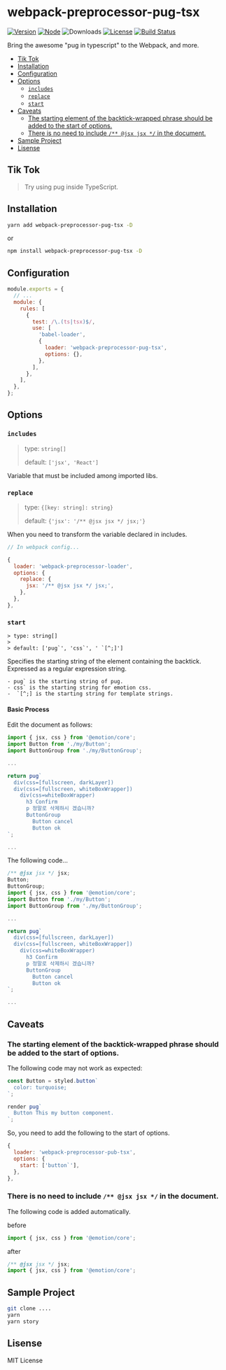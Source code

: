 # webpack-preprocessor-pug-tsx

[![Version][version-badge]][npm]
[![Node][node-badge]][node]
![Downloads][download-badge]
[![License][license-badge]][license]
[![Build Status][travis-badge]][travis]

Bring the awesome "pug in typescript" to the Webpack, and more.

- [Tik Tok](#tik-tok)
- [Installation](#installation)
- [Configuration](#configuration)
- [Options](#options)
  - [`includes`](#includes)
  - [`replace`](#replace)
  - [`start`](#start)
- [Caveats](#caveats)
  - [The starting element of the backtick-wrapped phrase should be added to the start of options.](#the-starting-element-of-the-backtick-wrapped-phrase-should-be-added-to-the-start-of-options)
  - [There is no need to include `/** @jsx jsx */` in the document.](#there-is-no-need-to-include--jsx-jsx--in-the-document)
- [Sample Project](#sample-project)
- [Lisense](#lisense)

## Tik Tok

> Try using pug inside TypeScript.

## Installation

```bash
yarn add webpack-preprocessor-pug-tsx -D
```

or

```bash
npm install webpack-preprocessor-pug-tsx -D
```

## Configuration

```javascript
module.exports = {
  // ...
  module: {
    rules: [
      {
        test: /\.(ts|tsx)$/,
        use: [
          'babel-loader',
          {
            loader: 'webpack-preprocessor-pug-tsx',
            options: {},
          },
        ],
      },
    ],
  },
};
```

## Options

### `includes`

> type: `string[]`
>
> default: `['jsx', 'React']`

Variable that must be included among imported libs.

### `replace`

> type: `{[key: string]: string}`
>
> default: `{'jsx': '/** @jsx jsx */ jsx;'}`

When you need to transform the variable declared in includes.

```javascript
// In webpack config...

{
  loader: 'webpack-preprocessor-loader',
  options: {
    replace: {
      jsx: '/** @jsx jsx */ jsx;',
    },
  },
},
```

### `start`

```
> type: string[]
>
> default: ['pug`', 'css`', ' `[^;]']
```

Specifies the starting string of the element containing the backtick.
Expressed as a regular expression string.

```
- pug` is the starting string of pug.
- css` is the starting string for emotion css.
-  `[^;] is the starting string for template strings.
```

#### Basic Process

Edit the document as follows:

```javascript
import { jsx, css } from '@emotion/core';
import Button from './my/Button';
import ButtonGroup from './my/ButtonGroup';

...

return pug`
  div(css=[fullscreen, darkLayer])
  div(css=[fullscreen, whiteBoxWrapper])
    div(css=whiteBoxWrapper)
      h3 Confirm
      p 정말로 삭제하시 겠습니까?
      ButtonGroup
        Button cancel
        Button ok
`;

...
```

The following code...

```javascript
/** @jsx jsx */ jsx;
Button;
ButtonGroup;
import { jsx, css } from '@emotion/core';
import Button from './my/Button';
import ButtonGroup from './my/ButtonGroup';

...

return pug`
  div(css=[fullscreen, darkLayer])
  div(css=[fullscreen, whiteBoxWrapper])
    div(css=whiteBoxWrapper)
      h3 Confirm
      p 정말로 삭제하시 겠습니까?
      ButtonGroup
        Button cancel
        Button ok
`;

...

```

## Caveats

### The starting element of the backtick-wrapped phrase should be added to the start of options.

The following code may not work as expected:

```javascript
const Button = styled.button`
  color: turquoise;
`;

render pug`
  Button This my button component.
`;
```

So, you need to add the following to the start of options.

```javascript
{
  loader: 'webpack-preprocessor-pub-tsx',
  options: {
    start: ['button`'],
  },
},
```

### There is no need to include `/** @jsx jsx */` in the document.

The following code is added automatically.

before

```javascript
import { jsx, css } from '@emotion/core';
```

after

```javascript
/** @jsx jsx */ jsx;
import { jsx, css } from '@emotion/core';
```

## Sample Project

```bash
git clone ....
yarn
yarn story
```

## Lisense

MIT License

[version-badge]: https://img.shields.io/npm/v/webpack-preprocessor-loader.svg
[npm]: https://www.npmjs.com/package/webpack-preprocessor-loader
[node-badge]: https://img.shields.io/node/v/webpack-preprocessor-loader.svg
[node]: https://nodejs.org
[download-badge]: https://img.shields.io/npm/dt/webpack-preprocessor-loader.svg
[license]: LICENSE
[license-badge]: https://img.shields.io/npm/l/webpack-preprocessor-loader.svg
[travis-badge]: https://travis-ci.org/afterwind-io/preprocessor-loader.svg?branch=master
[travis]: https://travis-ci.org/afterwind-io/preprocessor-loader
